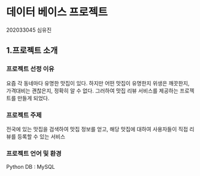데이터 베이스 프로젝트
==============
202033045 심유진

1.프로젝트 소개
-----------
### 프로젝트 선정 이유
요즘 각 동네마다 유명한 맛집이 있다. 하지만 어떤 맛집이 유명한지 위생은 깨끗한지, 가격대비는 괜찮은지, 정확히 알 수 없다. 그러하여 맛집 리뷰 서비스를 제공하는 프로젝트를 만들게 되었다.
### 프로젝트 주제
전국에 있는 맛집을 검색하여 맛집 정보를 얻고, 해당 맛집에 대하여 사용자들이 직접 리뷰를 등록할 수 있는 서비스
### 프로젝트 언어 및 환경
Python DB : MySQL 
